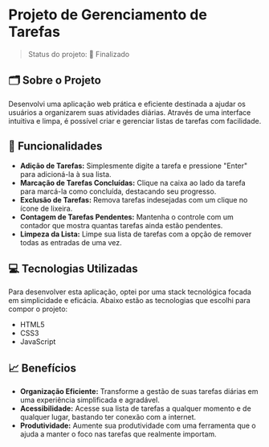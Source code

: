 # Projeto de Gerenciamento de Tarefas
> Status do projeto: 🎉 Finalizado

## 🗂️ Sobre o Projeto
Desenvolvi uma aplicação web prática e eficiente destinada a ajudar os usuários a organizarem suas atividades diárias. Através de uma interface intuitiva e limpa, é possível criar e gerenciar listas de tarefas com facilidade.

## 🚀 Funcionalidades
- **Adição de Tarefas:** Simplesmente digite a tarefa e pressione "Enter" para adicioná-la à sua lista.
- **Marcação de Tarefas Concluídas:** Clique na caixa ao lado da tarefa para marcá-la como concluída, destacando seu progresso.
- **Exclusão de Tarefas:** Remova tarefas indesejadas com um clique no ícone de lixeira.
- **Contagem de Tarefas Pendentes:** Mantenha o controle com um contador que mostra quantas tarefas ainda estão pendentes.
- **Limpeza da Lista:** Limpe sua lista de tarefas com a opção de remover todas as entradas de uma vez.

## 💻 Tecnologias Utilizadas
Para desenvolver esta aplicação, optei por uma stack tecnológica focada em simplicidade e eficácia. Abaixo estão as tecnologias que escolhi para compor o projeto:
- HTML5
- CSS3
- JavaScript 

## 📈 Benefícios
- **Organização Eficiente:** Transforme a gestão de suas tarefas diárias em uma experiência simplificada e agradável.
- **Acessibilidade:** Acesse sua lista de tarefas a qualquer momento e de qualquer lugar, bastando ter conexão com a internet.
- **Produtividade:** Aumente sua produtividade com uma ferramenta que o ajuda a manter o foco nas tarefas que realmente importam.
